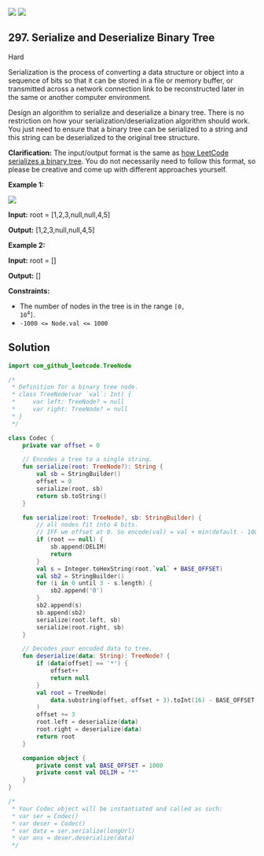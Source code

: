 [![](https://img.shields.io/github/stars/javadev/LeetCode-in-Kotlin?label=Stars&style=flat-square)](https://github.com/javadev/LeetCode-in-Kotlin)
[![](https://img.shields.io/github/forks/javadev/LeetCode-in-Kotlin?label=Fork%20me%20on%20GitHub%20&style=flat-square)](https://github.com/javadev/LeetCode-in-Kotlin/fork)

## 297\. Serialize and Deserialize Binary Tree

Hard

Serialization is the process of converting a data structure or object into a sequence of bits so that it can be stored in a file or memory buffer, or transmitted across a network connection link to be reconstructed later in the same or another computer environment.

Design an algorithm to serialize and deserialize a binary tree. There is no restriction on how your serialization/deserialization algorithm should work. You just need to ensure that a binary tree can be serialized to a string and this string can be deserialized to the original tree structure.

**Clarification:** The input/output format is the same as [how LeetCode serializes a binary tree](https://support.leetcode.com/hc/en-us/articles/360011883654-What-does-1-null-2-3-mean-in-binary-tree-representation-). You do not necessarily need to follow this format, so please be creative and come up with different approaches yourself.

**Example 1:**

![](https://assets.leetcode.com/uploads/2020/09/15/serdeser.jpg)

**Input:** root = [1,2,3,null,null,4,5]

**Output:** [1,2,3,null,null,4,5]

**Example 2:**

**Input:** root = []

**Output:** []

**Constraints:**

*   The number of nodes in the tree is in the range <code>[0, 10<sup>4</sup>]</code>.
*   `-1000 <= Node.val <= 1000`

## Solution

```kotlin
import com_github_leetcode.TreeNode

/*
 * Definition for a binary tree node.
 * class TreeNode(var `val`: Int) {
 *     var left: TreeNode? = null
 *     var right: TreeNode? = null
 * }
 */

class Codec {
    private var offset = 0

    // Encodes a tree to a single string.
    fun serialize(root: TreeNode?): String {
        val sb = StringBuilder()
        offset = 0
        serialize(root, sb)
        return sb.toString()
    }

    fun serialize(root: TreeNode?, sb: StringBuilder) {
        // all nodes fit into 4 bits.
        // IFF we offset at 0. So encode(val) = val + min(default - 1000)
        if (root == null) {
            sb.append(DELIM)
            return
        }
        val s = Integer.toHexString(root.`val` + BASE_OFFSET)
        val sb2 = StringBuilder()
        for (i in 0 until 3 - s.length) {
            sb2.append('0')
        }
        sb2.append(s)
        sb.append(sb2)
        serialize(root.left, sb)
        serialize(root.right, sb)
    }

    // Decodes your encoded data to tree.
    fun deserialize(data: String): TreeNode? {
        if (data[offset] == '*') {
            offset++
            return null
        }
        val root = TreeNode(
            data.substring(offset, offset + 3).toInt(16) - BASE_OFFSET,
        )
        offset += 3
        root.left = deserialize(data)
        root.right = deserialize(data)
        return root
    }

    companion object {
        private const val BASE_OFFSET = 1000
        private const val DELIM = "*"
    }
}

/*
 * Your Codec object will be instantiated and called as such:
 * var ser = Codec()
 * var deser = Codec()
 * var data = ser.serialize(longUrl)
 * var ans = deser.deserialize(data)
 */
```